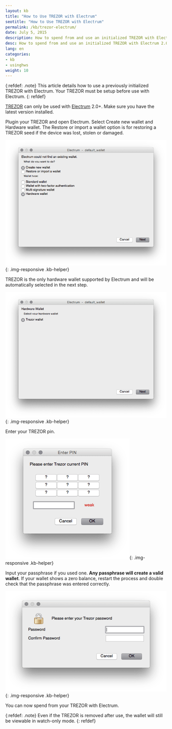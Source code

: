 ```yaml
---
layout: kb
title: "How to Use TREZOR with Electrum"
seotitle: "How to Use TREZOR with Electrum"
permalink: /kb/trezor-electrum/
date: July 5, 2015
description: How to spend from and use an initialized TREZOR with Electrum 2.0.
desc: How to spend from and use an initialized TREZOR with Electrum 2.0. An already initialized TREZOR is required.
lang: en
categories: 
- kb
- usinghws
weight: 10
---
```

{:refdef: .note}
This article details how to use a previously initialized TREZOR with Electrum. Your TREZOR must be setup before use with Electrum.
{: refdef}

[TREZOR](/wallets/trezor/) can only be used with [Electrum](/wallets/electrum/) 2.0+. Make sure you have the latest version installed.

Plugin your TREZOR and open Electrum. Select Create new wallet and Hardware wallet. The Restore or import a wallet option is for restoring a TREZOR seed if the device was lost, stolen or damaged.

![add TREZOR Electrum][create]{: .img-responsive .kb-helper}

TREZOR is the only hardware wallet supported by Electrum and will be automatically selected in the next step.

![hardware Electrum][hardware]{: .img-responsive .kb-helper}

Enter your TREZOR pin.

![Electrum PIN code][pin]{: .img-responsive .kb-helper}

Input your passphrase if you used one. **Any passphrase will create a valid wallet**. If your wallet shows a zero balance, restart the process and double check that the passphrase was entered correctly.

![Electrum PIN code][password]{: .img-responsive .kb-helper}

You can now spend from your TREZOR with Electrum.

{:refdef: .note}
Even if the TREZOR is removed after use, the wallet will still be viewable in watch-only mode.
{: refdef}

[pin]: /img/kb/pin.png
[password]: /img/kb/password.png
[hardware]: /img/kb/hardware.png
[create]: /img/kb/create.png